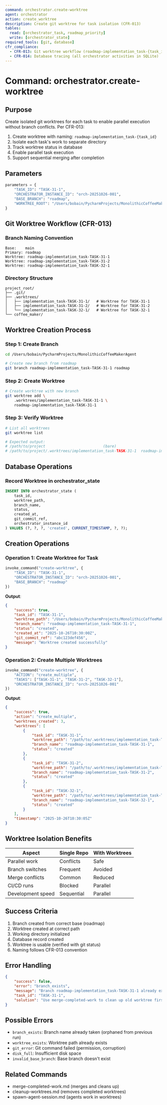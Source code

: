 ```yaml
---
command: orchestrator.create-worktree
agent: orchestrator
action: create_worktree
description: Create git worktree for task isolation (CFR-013)
tables:
  read: [orchestrator_task, roadmap_priority]
  write: [orchestrator_state]
required_tools: [git, database]
cfr_compliance:
  - CFR-013: Git worktree workflow (roadmap-implementation_task-{task_id} branches)
  - CFR-014: Database tracing (all orchestrator activities in SQLite)
---
```


# Command: orchestrator.create-worktree

## Purpose

Create isolated git worktrees for each task to enable parallel execution without branch conflicts. Per CFR-013:
1. Create worktree with naming: `roadmap-implementation_task-{task_id}`
2. Isolate each task's work to separate directory
3. Track worktree status in database
4. Enable parallel task execution
5. Support sequential merging after completion

## Parameters

```python
parameters = {
    "TASK_ID": "TASK-31-1",
    "ORCHESTRATOR_INSTANCE_ID": "orch-20251026-001",
    "BASE_BRANCH": "roadmap",
    "WORKTREE_ROOT": "/Users/bobain/PycharmProjects/MonolithicCoffeeMakerAgent/.worktrees"
}
```

## Git Worktree Workflow (CFR-013)

### Branch Naming Convention

```
Base:    main
Primary: roadmap
Worktree: roadmap-implementation_task-TASK-31-1
Worktree: roadmap-implementation_task-TASK-31-2
Worktree: roadmap-implementation_task-TASK-32-1
```

### Directory Structure

```
project_root/
├── .git/
├── .worktrees/
│   ├── implementation_task-TASK-31-1/   # Worktree for TASK-31-1
│   ├── implementation_task-TASK-31-2/   # Worktree for TASK-31-2
│   └── implementation_task-TASK-32-1/   # Worktree for TASK-32-1
└── coffee_maker/
```

## Worktree Creation Process

### Step 1: Create Branch

```bash
cd /Users/bobain/PycharmProjects/MonolithicCoffeeMakerAgent

# Create new branch from roadmap
git branch roadmap-implementation_task-TASK-31-1 roadmap
```

### Step 2: Create Worktree

```bash
# Create worktree with new branch
git worktree add \
    .worktrees/implementation_task-TASK-31-1 \
    roadmap-implementation_task-TASK-31-1
```

### Step 3: Verify Worktree

```bash
# List all worktrees
git worktree list

# Expected output:
# /path/to/project                          (bare)
# /path/to/project/.worktrees/implementation_task-TASK-31-1  roadmap-implementation_task-TASK-31-1
```

## Database Operations

### Record Worktree in orchestrator_state

```sql
INSERT INTO orchestrator_state (
    task_id,
    worktree_path,
    branch_name,
    status,
    created_at,
    git_commit_ref,
    orchestrator_instance_id
) VALUES (?, ?, ?, 'created', CURRENT_TIMESTAMP, ?, ?);
```

## Creation Operations

### Operation 1: Create Worktree for Task

```python
invoke_command("create-worktree", {
    "TASK_ID": "TASK-31-1",
    "ORCHESTRATOR_INSTANCE_ID": "orch-20251026-001",
    "BASE_BRANCH": "roadmap"
})
```

**Output**:
```json
{
    "success": true,
    "task_id": "TASK-31-1",
    "worktree_path": "/Users/bobain/PycharmProjects/MonolithicCoffeeMakerAgent/.worktrees/implementation_task-TASK-31-1",
    "branch_name": "roadmap-implementation_task-TASK-31-1",
    "status": "created",
    "created_at": "2025-10-26T10:30:00Z",
    "git_commit_ref": "abc123def456",
    "message": "Worktree created successfully"
}
```

### Operation 2: Create Multiple Worktrees

```python
invoke_command("create-worktree", {
    "ACTION": "create_multiple",
    "TASKS": ["TASK-31-1", "TASK-31-2", "TASK-32-1"],
    "ORCHESTRATOR_INSTANCE_ID": "orch-20251026-001"
})
```

**Output**:
```json
{
    "success": true,
    "action": "create_multiple",
    "worktrees_created": 3,
    "worktrees": [
        {
            "task_id": "TASK-31-1",
            "worktree_path": "/path/to/.worktrees/implementation_task-TASK-31-1",
            "branch_name": "roadmap-implementation_task-TASK-31-1",
            "status": "created"
        },
        {
            "task_id": "TASK-31-2",
            "worktree_path": "/path/to/.worktrees/implementation_task-TASK-31-2",
            "branch_name": "roadmap-implementation_task-TASK-31-2",
            "status": "created"
        },
        {
            "task_id": "TASK-32-1",
            "worktree_path": "/path/to/.worktrees/implementation_task-TASK-32-1",
            "branch_name": "roadmap-implementation_task-TASK-32-1",
            "status": "created"
        }
    ],
    "timestamp": "2025-10-26T10:30:05Z"
}
```

## Worktree Isolation Benefits

| Aspect | Single Repo | With Worktrees |
|--------|-----------|-----------------|
| Parallel work | Conflicts | Safe |
| Branch switches | Frequent | Avoided |
| Merge conflicts | Common | Reduced |
| CI/CD runs | Blocked | Parallel |
| Development speed | Sequential | Parallel |

## Success Criteria

1. Branch created from correct base (roadmap)
2. Worktree created at correct path
3. Working directory initialized
4. Database record created
5. Worktree is usable (verified with git status)
6. Naming follows CFR-013 convention

## Error Handling

```json
{
    "success": false,
    "error": "branch_exists",
    "message": "Branch roadmap-implementation_task-TASK-31-1 already exists",
    "task_id": "TASK-31-1",
    "solution": "Use merge-completed-work to clean up old worktree first"
}
```

## Possible Errors

- `branch_exists`: Branch name already taken (orphaned from previous run)
- `worktree_exists`: Worktree path already exists
- `git_error`: Git command failed (permission, corruption)
- `disk_full`: Insufficient disk space
- `invalid_base_branch`: Base branch doesn't exist

## Related Commands

- merge-completed-work.md (merges and cleans up)
- cleanup-worktrees.md (removes completed worktrees)
- spawn-agent-session.md (agents work in worktrees)
